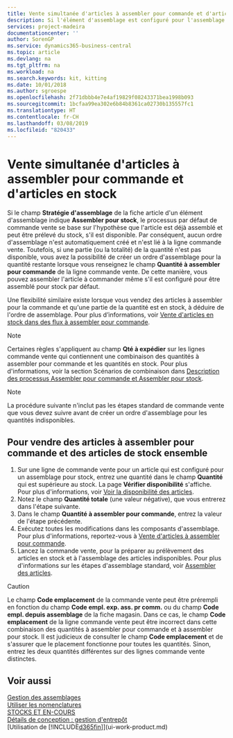 ```yaml
---
title: Vente simultanée d'articles à assembler pour commande et d'articles en stock | Microsoft Docs
description: Si l'élément d'assemblage est configuré pour l'assemblage pour stock, le processus par défaut de commande vente se base sur l'hypothèse que l'article est déjà assemblé et peut être prélevé du stock, s'il est disponible. Mais si une partie (ou la totalité) de la quantité n'est pas disponible, vous avez la possibilité de créer un ordre d'assemblage pour la quantité restante à la volée.
services: project-madeira
documentationcenter: ''
author: SorenGP
ms.service: dynamics365-business-central
ms.topic: article
ms.devlang: na
ms.tgt_pltfrm: na
ms.workload: na
ms.search.keywords: kit, kitting
ms.date: 10/01/2018
ms.author: sgroespe
ms.openlocfilehash: 2f71dbbb4e7e4af19829f08243371bea1998b093
ms.sourcegitcommit: 1bcfaa99ea302e6b84b8361ca02730b135557fc1
ms.translationtype: HT
ms.contentlocale: fr-CH
ms.lasthandoff: 03/08/2019
ms.locfileid: "820433"
---
```

# <a name="sell-assemble-to-order-items-and-inventory-items-together"></a>Vente simultanée d'articles à assembler pour commande et d'articles en stock
Si le champ **Stratégie d'assemblage** de la fiche article d'un élément d'assemblage indique **Assembler pour stock**, le processus par défaut de commande vente se base sur l'hypothèse que l'article est déjà assemblé et peut être prélevé du stock, s'il est disponible. Par conséquent, aucun ordre d'assemblage n'est automatiquement créé et n'est lié à la ligne commande vente. Toutefois, si une partie (ou la totalité) de la quantité n'est pas disponible, vous avez la possibilité de créer un ordre d'assemblage pour la quantité restante lorsque vous renseignez le champ **Quantité à assembler pour commande** de la ligne commande vente. De cette manière, vous pouvez assembler l'article à commander même s'il est configuré pour être assemblé pour stock par défaut.  

Une flexibilité similaire existe lorsque vous vendez des articles à assembler pour la commande et qu'une partie de la quantité est en stock, à déduire de l'ordre de assemblage. Pour plus d’informations, voir [Vente d'articles en stock dans des flux à assembler pour commande](assembly-how-to-sell-inventory-items-in-assemble-to-order-flows.md).  

> [!NOTE]  
>  Certaines règles s'appliquent au champ **Qté à expédier** sur les lignes commande vente qui contiennent une combinaison des quantités à assembler pour commande et les quantités en stock. Pour plus d'informations, voir la section Scénarios de combinaison dans [Description des processus Assembler pour commande et Assembler pour stock](assembly-assemble-to-order-or-assemble-to-stock.md).  

> [!NOTE]  
>  La procédure suivante n'inclut pas les étapes standard de commande vente que vous devez suivre avant de créer un ordre d'assemblage pour les quantités indisponibles.

## <a name="to-sell-assemble-to-order-items-and-inventory-items-together"></a>Pour vendre des articles à assembler pour commande et des articles de stock ensemble  
1.  Sur une ligne de commande vente pour un article qui est configuré pour un assemblage pour stock, entrez une quantité dans le champ **Quantité** qui est supérieure au stock. La page **Vérifier disponibilité** s'affiche. Pour plus d'informations, voir [Voir la disponibilité des articles](inventory-how-availability-overview.md).
2.  Notez le champ **Quantité totale** (une valeur négative), que vous entrerez dans l'étape suivante.  
3.  Dans le champ **Quantité à assembler pour commande**, entrez la valeur de l'étape précédente.  
4.  Exécutez toutes les modifications dans les composants d'assemblage. Pour plus d'informations, reportez-vous à [Vente d'articles à assembler pour commande](assembly-how-to-sell-items-assembled-to-order.md).  
5.  Lancez la commande vente, pour la préparer au prélèvement des articles en stock et à l'assemblage des articles indisponibles. Pour plus d'informations sur les étapes d'assemblage standard, voir [Assembler des articles](assembly-how-to-assemble-items.md).  

> [!CAUTION]  
>  Le champ **Code emplacement** de la commande vente peut être prérempli en fonction du champ **Code empl. exp. ass. pr comm.** ou du champ **Code empl. depuis assemblage** de la fiche magasin. Dans ce cas, le champ **Code emplacement** de la ligne commande vente peut être incorrect dans cette combinaison des quantités à assembler pour commande et à assembler pour stock. Il est judicieux de consulter le champ **Code emplacement** et de s'assurer que le placement fonctionne pour toutes les quantités. Sinon, entrez les deux quantités différentes sur des lignes commande vente distinctes.  

## <a name="see-also"></a>Voir aussi  
[Gestion des assemblages](assembly-assemble-items.md)  
[Utiliser les nomenclatures](inventory-how-work-BOMs.md)  
[STOCKS ET EN-COURS](inventory-manage-inventory.md)  
[Détails de conception : gestion d'entrepôt](design-details-warehouse-management.md)  
[Utilisation de [!INCLUDE[d365fin](includes/d365fin_md.md)]](ui-work-product.md)
